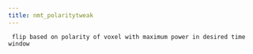 ```yaml
---
title: nmt_polaritytweak
---
```

```plaintext
 flip based on polarity of voxel with maximum power in desired time window
```
